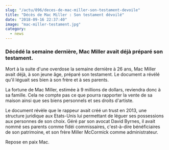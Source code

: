```yaml
--- 
slug: "/actu/896/deces-de-mac-miller-son-testament-devoile"
title: "Décès de Mac Miller : Son testament dévoilé"
date: "2018-09-16 22:37:40"
image: "mac-miller-testament.jpg"
category:
  - news
---
```

<h3>Décédé la semaine dernière, Mac Miller avait déjà préparé son testament.</h3>

<p>Mort à la suite d'une overdose la semaine dernière à 26 ans, Mac Miller avait déjà, à son jeune âge, préparé son testament. Le document a révélé qu'il léguait ses bien à son frère et à ses parents.</p>

<p>La fortune de Mac Miller, estimée à 9 millions de dollars, reviendra donc à sa famille. Cela ne compte pas ce que pourra rapporter la vente de sa maison ainsi que ses biens personnels et ses droits d'artiste. </p>

<p>Le document révèle que le rappeur avait créé un trust en 2013, une structure juridique aux Etats-Unis lui permettant de léguer ses possessions aux personnes de son choix. Géré par son avocat David Byrnes, il avait nommé ses parents comme fidéi commissaires, c'est-à-dire bénéficiaires de son patrimoine, et son frère Miller McCormick comme administrateur.</p>

<p>Repose en paix Mac.</p>